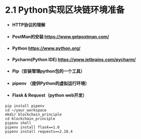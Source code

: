 # 2.1 Python实现区块链环境准备

- #### HTTP协议的理解
- #### PostMan的安装 https://www.getpostman.com/
- #### Python https://www.python.org/
- #### Pycharm(Python IDE) https://www.jetbrains.com/pycharm/
- #### Pip（安装管理python包的一个工具）
- #### pipenv （提供Python的虚拟运行环境）
- #### Flask & Request（python web开发）

```
pip install pipenv
cd ~/your_workspace
mkdir blockchain_principle
cd blockchain_principle
pipenv shell
pipenv install flask==1.0
pipenv install requests==2.18.4
```
